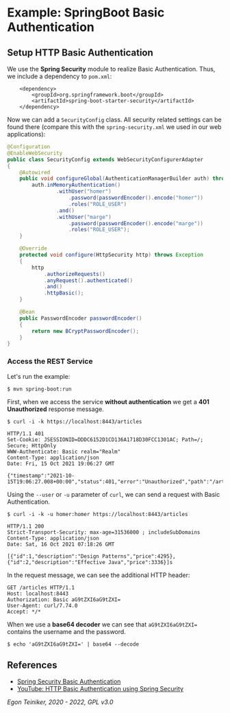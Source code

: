 # Example: SpringBoot Basic Authentication

## Setup HTTP Basic Authentication

We use the **Spring Security** module to realize Basic Authentication.
Thus, we include a dependency to `pom.xml`:

```
    <dependency>
        <groupId>org.springframework.boot</groupId>
        <artifactId>spring-boot-starter-security</artifactId>
    </dependency>
```

Now we can add a `SecurityConfig` class. All security related settings can be found there
(compare this with the `spring-security.xml` we used in our web applications):

```Java 
@Configuration
@EnableWebSecurity
public class SecurityConfig extends WebSecurityConfigurerAdapter
{
    @Autowired
    public void configureGlobal(AuthenticationManagerBuilder auth) throws Exception {
        auth.inMemoryAuthentication()
                .withUser("homer")
                    .password(passwordEncoder().encode("homer"))
                    .roles("ROLE_USER")
                .and()
                .withUser("marge")
                    .password(passwordEncoder().encode("marge"))
                    .roles("ROLE_USER");
    }

    @Override
    protected void configure(HttpSecurity http) throws Exception
    {
        http
            .authorizeRequests()
            .anyRequest().authenticated()
            .and()
            .httpBasic();
    }

    @Bean
    public PasswordEncoder passwordEncoder()
    {
        return new BCryptPasswordEncoder();
    }
}
```

### Access the REST Service

Let's run the example:
```
$ mvn spring-boot:run
```

First, when we access the service **without authentication** we get a **401 Unauthorized** response message.
```
$ curl -i -k https://localhost:8443/articles

HTTP/1.1 401 
Set-Cookie: JSESSIONID=DDDC6152D1CD136A1718D30FCC1301AC; Path=/; Secure; HttpOnly
WWW-Authenticate: Basic realm="Realm"
Content-Type: application/json
Date: Fri, 15 Oct 2021 19:06:27 GMT

{"timestamp":"2021-10-15T19:06:27.008+00:00","status":401,"error":"Unauthorized","path":"/articles"}
```

Using the `--user` or `-u` parameter of `curl`, we can send a request with Basic Authentication.

```
$ curl -i -k -u homer:homer https://localhost:8443/articles

HTTP/1.1 200 
Strict-Transport-Security: max-age=31536000 ; includeSubDomains
Content-Type: application/json
Date: Sat, 16 Oct 2021 07:18:26 GMT

[{"id":1,"description":"Design Patterns","price":4295},{"id":2,"description":"Effective Java","price":3336}]s
```

In the request message, we can see the additional HTTP header:

```
GET /articles HTTP/1.1
Host: localhost:8443
Authorization: Basic aG9tZXI6aG9tZXI=
User-Agent: curl/7.74.0
Accept: */*
```

When we use a **base64 decoder** we can see that `aG9tZXI6aG9tZXI=` contains the username and the password. 

```
$ echo 'aG9tZXI6aG9tZXI=' | base64 --decode
```


## References

* [Spring Security Basic Authentication](https://www.baeldung.com/spring-security-basic-authentication)
* [YouTube: HTTP Basic Authentication using Spring Security](https://youtu.be/hF-iMHpl970)

*Egon Teiniker, 2020 - 2022, GPL v3.0*